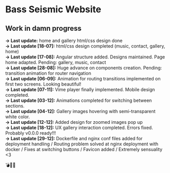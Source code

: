 # Bass Seismic Website

## Work in damn progress

**-> Last update:** home and gallery html/css design done  
**-> Last update [18-07]:** html/css design completed (music, contact, gallery, home)  
**-> Last update [17-08]:** Angular structure added. Designs maintained. Page home adapted. Pending: gallery, music, contact  
**-> Last update [28-08]:** Huge advance on components creation. Pending: transition animation for router navigation  
**-> Last update [06-09]:** Animation for routing transitions implemented on first two screens. Looking beautiful!  
**-> Last update [07-11]:** Vime player finally implemented. Mobile design completed.  
**-> Last update [03-12]:** Animations completed for switching between sections.  
**-> Last update [04-12]:** Gallery images hovering with semi-transparent white color.  
**-> Last update [12-12]:** Added design for zoomed images pop up  
**-> Last update [18-12]:** UX gallery interaction completed. Errors fixed. Probably v0.0.0 ready!!!  
**-> Last update [29-12]:** Dockerfile and nginx conf files added for deployment handling / Routing problem solved at nginx deployment with docker / Fixes at switching buttons / Favicon added /  Extremely sensuality <3  

💣:lipstick::high_heel:
